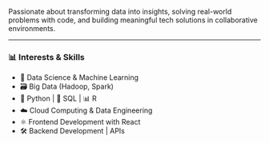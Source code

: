 Passionate about transforming data into insights, solving real-world problems with code, and building meaningful tech solutions in collaborative environments.

---

### 📊 Interests & Skills
- 🧠 Data Science & Machine Learning  
- 🗃️ Big Data (Hadoop, Spark)  
- 🐍 Python | 🧮 SQL | 📊 R  
- ☁️ Cloud Computing & Data Engineering
- ⚛️ Frontend Development with React
- 🛠️ Backend Development | APIs
